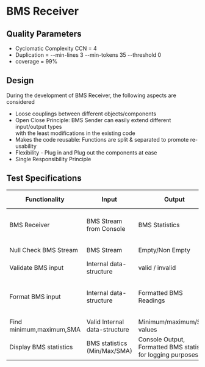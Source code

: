 # BMS Receiver  

## Quality Parameters

- Cyclomatic Complexity CCN = 4  
- Duplication = --min-lines 3 --min-tokens 35 --threshold 0  
- coverage = 99%  

## Design

During the development of BMS Receiver, the following aspects are considered  

- Loose couplings between different objects/components  
- Open Close Principle: BMS Sender can easily extend different input/output types  
  with the least modifications in the existing code  
- Makes the code reusable: Functions are split & separated to promote re-usability  
- Flexibility - Plug in and Plug out the components at ease  
- Single Responsibility Principle  

## Test Specifications  


| Functionality            | Input        | Output                      | Faked/mocked part
|--------------------------|--------------|-----------------------------|---
BMS Receiver               | BMS Stream  from Console  | BMS Statistics            | Mock/Fake Read Input and printing to console
Null Check BMS Stream      | BMS Stream   | Empty/Non Empty             | None - it's a pure function
Validate BMS input         | Internal data-structure    | valid / invalid             | None - it's a pure function
Format   BMS input         | Internal data-structure    | Formatted BMS Readings            |  Mock Print method only to test Exception for invalid input
Find minimum,maximum,SMA   | Valid Internal data-structure  | Minimum/maximum/SMA values              | None- Pure Function 
Display BMS statistics     | BMS statistics (Min/Max/SMA) | Console Output, Formatted BMS statistics for logging purposes             | Mock/Fake printing to console
